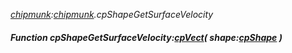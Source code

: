 _[chipmunk](../../modules/chipmunk/chipmunk-module.md):[chipmunk](../../modules/chipmunk/chipmunk-module.md).cpShapeGetSurfaceVelocity_
##### Function cpShapeGetSurfaceVelocity:[cpVect](../../modules/chipmunk/chipmunk-cpvect.md)( shape:[cpShape](../../modules/chipmunk/chipmunk-cpshape.md) )

